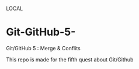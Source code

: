 LOCAL
# Git-GitHub-5-
Git/GitHub 5 : Merge &amp; Conflits

This repo is made for the fifth quest about Git/Github
